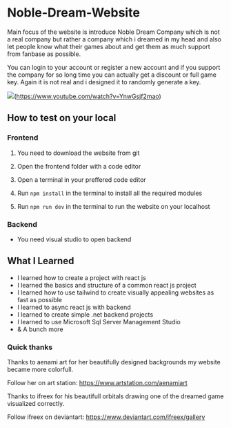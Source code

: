 # Noble-Dream-Website

Main focus of the website is introduce Noble Dream Company which is not a real company but rather a company which i dreamed in my head and also let people know what their games about and get them as much support from fanbase as possible.

You can login to your account or register a new account and if you support the company for so long time you can actually get a discount or full game key. Again it is not real and i designed it to randomly generate a key.

![](https://img.youtube.com/vi/YnwGsjf2mao/0.jpg)(https://www.youtube.com/watch?v=YnwGsjf2mao)

## How to test on your local

### Frontend

1. You need to download the website from git

2. Open the frontend folder with a code editor

3. Open a terminal in your preffered code editor

4. Run ```npm install``` in the terminal to install all the required modules

5. Run ```npm run dev``` in the terminal to run the website on your localhost

### Backend

-  You need visual studio to open backend

## What I Learned

-  I learned how to create a project with react js
-  I learned the basics and structure of a common react js project
-  I learned how to use tailwind to create visually appealing websites as fast as possible
-  I learned to async react js with backend
-  I learned to create simple .net backend projects
-  I learned to use Microsoft Sql Server Management Studio
-  & A bunch more

### Quick thanks
Thanks to aenami art for her beautifully designed backgrounds my website became more colorfull.

Follow her on art station: https://www.artstation.com/aenamiart


Thanks to ifreex for his beautifull orbitals drawing one of the dreamed game visualized correctly. 

Follow ifreex on deviantart: https://www.deviantart.com/ifreex/gallery
